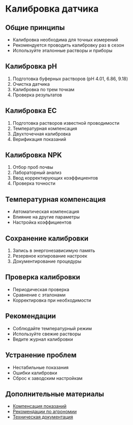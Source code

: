 # Калибровка датчика

## Общие принципы
- Калибровка необходима для точных измерений
- Рекомендуется проводить калибровку раз в сезон
- Используйте эталонные растворы и приборы

## Калибровка pH
1. Подготовка буферных растворов (pH 4.01, 6.86, 9.18)
2. Очистка датчика
3. Калибровка по трем точкам
4. Проверка результатов

## Калибровка EC
1. Подготовка растворов известной проводимости
2. Температурная компенсация
3. Двухточечная калибровка
4. Верификация показаний

## Калибровка NPK
1. Отбор проб почвы
2. Лабораторный анализ
3. Ввод корректирующих коэффициентов
4. Проверка точности

## Температурная компенсация
- Автоматическая компенсация
- Влияние на другие параметры
- Настройка коэффициентов

## Сохранение калибровки
1. Запись в энергонезависимую память
2. Резервное копирование настроек
3. Документирование процедуры

## Проверка калибровки
- Периодическая проверка
- Сравнение с эталонами
- Корректировка при необходимости

## Рекомендации
- Соблюдайте температурный режим
- Используйте свежие растворы
- Ведите журнал калибровки

## Устранение проблем
- Нестабильные показания
- Ошибки калибровки
- Сброс к заводским настройкам

## Дополнительные материалы
- [Компенсация показаний](COMPENSATION_GUIDE.md)
- [Рекомендации по агрономии](AGRO_RECOMMENDATIONS.md)
- [Техническая документация](TECHNICAL_DOCS.md) 